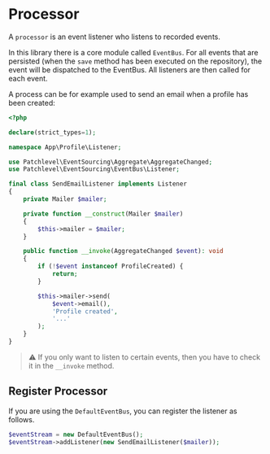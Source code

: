 # Processor

A `processor` is an event listener who listens to recorded events.

In this library there is a core module called `EventBus`. 
For all events that are persisted (when the `save` method has been executed on the repository), 
the event will be dispatched to the EventBus. All listeners are then called for each event.

A process can be for example used to send an email when a profile has been created:

```php
<?php

declare(strict_types=1);

namespace App\Profile\Listener;

use Patchlevel\EventSourcing\Aggregate\AggregateChanged;
use Patchlevel\EventSourcing\EventBus\Listener;

final class SendEmailListener implements Listener
{
    private Mailer $mailer;

    private function __construct(Mailer $mailer) 
    {
        $this->mailer = $mailer;
    }

    public function __invoke(AggregateChanged $event): void
    {
        if (!$event instanceof ProfileCreated) {
            return;
        }

        $this->mailer->send(
            $event->email(),
            'Profile created',
            '...'
        );
    }
}
```

> :warning: If you only want to listen to certain events, then you have to check it in the `__invoke` method.

## Register Processor

If you are using the `DefaultEventBus`, you can register the listener as follows.

```php
$eventStream = new DefaultEventBus();
$eventStream->addListener(new SendEmailListener($mailer));
```